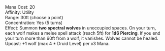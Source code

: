 Mana Cost: 20  
Affinity: Utility  
Range: 30ft (choose a point)  
Concentration: Yes (5 turns)  
Effect: Summon **two spectral wolves** in unoccupied spaces. On your turn, each wolf makes a melee spell attack (reach 5ft) for **1d6 Piercing**. If you end your turn more than 60ft from a wolf, it vanishes. Wolves cannot be healed.  
Upcast: +1 wolf (max 4 * Druid Level) per x3 Mana.